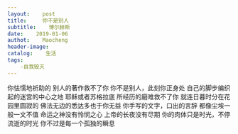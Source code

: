 ```yaml
---
layout:    post
title:     你不是别人
subtitle:    博尔赫斯
date:    2019-01-06
authot:    Maocheng
header-image:
catalog:    生活
tags:
    -自我毁灭
---
```


你怯懦地祈助的
别人的著作救不了你
你不是别人，此刻你正身处
自己的脚步编织起的迷宫的中心之地
耶稣或者苏格拉底
所经历的磨难救不了你
就连日暮时分在花园里圆寂的
佛法无边的悉达多也于你无益
你手写的文字，口出的言辞
都像尘埃一般一文不值
命运之神没有怜悯之心
上帝的长夜没有尽期
你的肉体只是时光，不停流逝的时光
你不过是每一个孤独的瞬息
